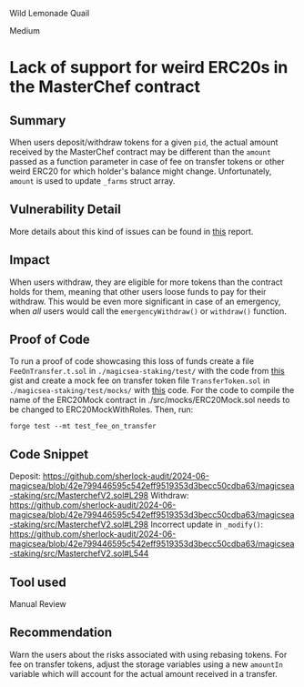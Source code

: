 Wild Lemonade Quail

Medium

# Lack of support for weird ERC20s in the MasterChef contract

## Summary
When users deposit/withdraw tokens for a given `pid`, the actual amount received by the MasterChef contract may be different than the `amount` passed as a function parameter in case of fee on transfer tokens or other weird ERC20 for which holder's balance might change. Unfortunately, `amount` is used to update `_farms` struct array.
## Vulnerability Detail
More details about this kind of issues can be found in [this](https://solodit.xyz/issues/m-01-incompatibility-with-fee-on-transferinflationarydeflationaryrebasing-tokens-on-both-base-tokens-and-quote-tokens-with-varying-impacts-code4rena-size-size-contest-git) report. 
## Impact
When users withdraw, they are eligible for more tokens than the contract holds for them, meaning that other users loose funds to pay for their withdraw. This would be even more significant in case of an emergency, when *all* users would call the `emergencyWithdraw()` or `withdraw()` function. 
## Proof of Code
To run a proof of code showcasing this loss of funds create a file `FeeOnTransfer.t.sol` in `./magicsea-staking/test/` with the code from [this](https://gist.github.com/bbl4de/c7e78968d36dfcdc8dd3817953a64572) gist and create a mock fee on transfer token file `TransferToken.sol` in `./magicsea-staking/test/mocks/` with [this](https://gist.github.com/bbl4de/53d7f4d681e6e57ff02a85d9be4082d2) code. For the code to compile the name of the ERC20Mock contract in ./src/mocks/ERC20Mock.sol needs to be changed to ERC20MockWithRoles. Then, run:
```shell
forge test --mt test_fee_on_transfer
```

## Code Snippet
Deposit:
https://github.com/sherlock-audit/2024-06-magicsea/blob/42e799446595c542eff9519353d3becc50cdba63/magicsea-staking/src/MasterchefV2.sol#L298
Withdraw:
https://github.com/sherlock-audit/2024-06-magicsea/blob/42e799446595c542eff9519353d3becc50cdba63/magicsea-staking/src/MasterchefV2.sol#L298
Incorrect update in `_modify()`:
https://github.com/sherlock-audit/2024-06-magicsea/blob/42e799446595c542eff9519353d3becc50cdba63/magicsea-staking/src/MasterchefV2.sol#L544
## Tool used

Manual Review

## Recommendation
Warn the users about the risks associated with using rebasing tokens. For fee on transfer tokens, adjust the storage variables using a new `amountIn` variable which will account for the actual amount received in a transfer.